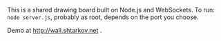 This is a shared drawing board built on Node.js and WebSockets. To run: `node server.js`, probably as root, depends on the port you choose.

Demo at http://wall.shtarkov.net .
